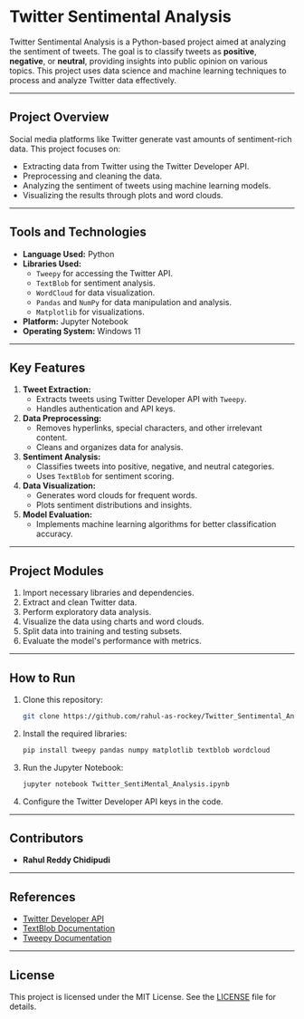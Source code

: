 
# Twitter Sentimental Analysis

Twitter Sentimental Analysis is a Python-based project aimed at analyzing the sentiment of tweets. The goal is to classify tweets as **positive**, **negative**, or **neutral**, providing insights into public opinion on various topics. This project uses data science and machine learning techniques to process and analyze Twitter data effectively.

---

## **Project Overview**
Social media platforms like Twitter generate vast amounts of sentiment-rich data. This project focuses on:
- Extracting data from Twitter using the Twitter Developer API.
- Preprocessing and cleaning the data.
- Analyzing the sentiment of tweets using machine learning models.
- Visualizing the results through plots and word clouds.

---

## **Tools and Technologies**
- **Language Used:** Python
- **Libraries Used:**
  - `Tweepy` for accessing the Twitter API.
  - `TextBlob` for sentiment analysis.
  - `WordCloud` for data visualization.
  - `Pandas` and `NumPy` for data manipulation and analysis.
  - `Matplotlib` for visualizations.
- **Platform:** Jupyter Notebook
- **Operating System:** Windows 11

---

## **Key Features**
1. **Tweet Extraction:**
   - Extracts tweets using Twitter Developer API with `Tweepy`.
   - Handles authentication and API keys.
2. **Data Preprocessing:**
   - Removes hyperlinks, special characters, and other irrelevant content.
   - Cleans and organizes data for analysis.
3. **Sentiment Analysis:**
   - Classifies tweets into positive, negative, and neutral categories.
   - Uses `TextBlob` for sentiment scoring.
4. **Data Visualization:**
   - Generates word clouds for frequent words.
   - Plots sentiment distributions and insights.
5. **Model Evaluation:**
   - Implements machine learning algorithms for better classification accuracy.

---

## **Project Modules**
1. Import necessary libraries and dependencies.
2. Extract and clean Twitter data.
3. Perform exploratory data analysis.
4. Visualize the data using charts and word clouds.
5. Split data into training and testing subsets.
6. Evaluate the model's performance with metrics.

---

## **How to Run**
1. Clone this repository:
   ```bash
   git clone https://github.com/rahul-as-rockey/Twitter_Sentimental_Analysis.git
   ```
2. Install the required libraries:
   ```bash
   pip install tweepy pandas numpy matplotlib textblob wordcloud
   ```
3. Run the Jupyter Notebook:
   ```bash
   jupyter notebook Twitter_SentiMental_Analysis.ipynb
   ```
4. Configure the Twitter Developer API keys in the code.

---

## **Contributors**
- **Rahul Reddy Chidipudi**

---

## **References**
- [Twitter Developer API](https://developer.twitter.com/en/docs)
- [TextBlob Documentation](https://textblob.readthedocs.io/en/dev/)
- [Tweepy Documentation](https://docs.tweepy.org/en/stable/)

---

## **License**
This project is licensed under the MIT License. See the [LICENSE](LICENSE) file for details.
```
